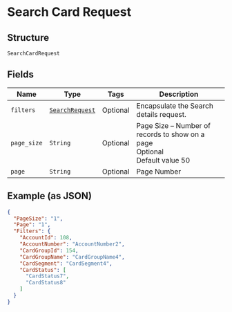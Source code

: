 
# Search Card Request

## Structure

`SearchCardRequest`

## Fields

| Name | Type | Tags | Description |
|  --- | --- | --- | --- |
| `filters` | [`SearchRequest`](../../doc/models/search-request.md) | Optional | Encapsulate the Search details request. |
| `page_size` | `String` | Optional | Page Size – Number of records to show on a page<br>Optional<br>Default value 50 |
| `page` | `String` | Optional | Page Number |

## Example (as JSON)

```json
{
  "PageSize": "1",
  "Page": "1",
  "Filters": {
    "AccountId": 108,
    "AccountNumber": "AccountNumber2",
    "CardGroupId": 154,
    "CardGroupName": "CardGroupName4",
    "CardSegment": "CardSegment4",
    "CardStatus": [
      "CardStatus7",
      "CardStatus8"
    ]
  }
}
```

